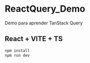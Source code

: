# ReactQuery_Demo
Demo para aprender TanStack Query

## React + VITE + TS

```powershell
npm install
npm run dev
```
